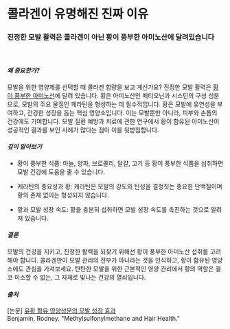 # 콜라겐이 유명해진 진짜 이유  

### 진정한 모발 활력은 콜라겐이 아닌 황이 풍부한 아미노산에 달려있습니다
  　   
#### ***왜 중요한가?***  
모발을 위한 영양제를 선택할 때 콜라겐 함량을 보고 계신가요? 진정한 모발 활력은 [황이 풍부한 아미노산](/m04/m0406/m040601)에 달려 있습니다. 황은 아미노산인 메티오닌과 시스틴의 구성 성분으로, 모발의 주요 물질인 케라틴을 형성하는 데 필수적입니다. 황은 모발에 유연성을 부여하고, 건강한 성장을 돕는 핵심 영양소입니다. 이는 모발뿐만 아니라, 피부와 손톱의 건강에도 기여합니다. 모발 질환 예방과 치료에 관한 연구에서 황이 함유된 아미노산이 성공적인 결과를 보인 사례가 많다는 점이 이를 뒷받침합니다.  
  
#### ***깊이 알아보기***  

- 황이 풍부한 식품: 마늘, 양파, 브로콜리, 달걀, 고기 등 황이 풍부한 식품을 섭취하면 모발 건강에 도움을 줄 수 있습니다.  

- 케라틴의 중요성과 황: 케라틴은 모발의 강도와 탄성을 결정짓는 중요한 단백질이며 황의 존재 없이는 형성되지 않습니다.  

- 황과 모발 성장 속도: 황을 충분히 섭취하면 모발 성장 속도를 촉진하는 것으로 알려져 있습니다.  
  
#### ***결론***   
모발의 건강을 지키고, 진정한 활력을 되찾기 위해선 황이 풍부한 아미노산 섭취를 고려해야 합니다. 콜라겐만이 모발 관리의 전부가 아니라는 것을 인식하고, 황이 함유된 영양소에도 관심을 가져보세요. 탄탄한 모발을 위한 근본적인 영양 관리에서 황의 역할은 결코 미소할 수 없는, 그 자체로 빛나는 건강의 열쇠입니다.  
  
#### ***출처***  
[논문] [유황 함유 영양성분의 모발 성장 효과](/m04/m0407/m040709)    
Benjamin, Rodney. "Methylsulfonylmethane and Hair Health."
<!--stackedit_data:
eyJoaXN0b3J5IjpbLTczNzc2OTE1LC0xNjI1OTUyODczXX0=
-->